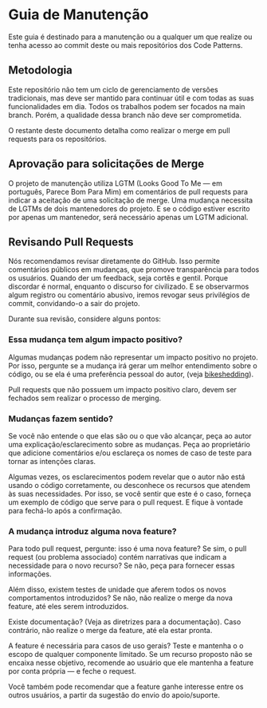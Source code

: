 # Guia de Manutenção

Este guia é destinado para a manutenção ou a qualquer um que realize ou tenha acesso ao commit deste ou mais repositórios dos Code Patterns.

## Metodologia

Este repositório não tem um ciclo de gerenciamento de versões tradicionais, mas deve ser mantido para continuar útil e com todas as suas funcionalidades em dia. Todos os trabalhos podem ser focados na main branch. Porém, a qualidade dessa branch não deve ser comprometida.

O restante deste documento detalha como realizar o merge em pull requests para os repositórios.

## Aprovação para solicitações de Merge

O projeto de manutenção utiliza LGTM (Looks Good To Me — em português, Parece Bom Para Mim) em comentários de pull requests para indicar a aceitação de uma solicitação de merge. Uma mudança necessita de LGTMs de dois mantenedores do projeto. E se o código estiver escrito por apenas um mantenedor, será necessário apenas um LGTM adicional.

## Revisando Pull Requests

Nós recomendamos revisar diretamente do GitHub. Isso permite comentários públicos em mudanças, que promove transparência para todos os usuários. Quando der um feedback, seja cortês e gentil. Porque discordar é normal, enquanto o discurso for civilizado.
E se observarmos algum registro ou comentário abusivo, iremos revogar seus privilégios de commit, convidando-o a sair do projeto.

Durante sua revisão, considere alguns pontos:

### Essa mudança tem algum impacto positivo?

Algumas mudanças podem não representar um impacto positivo no projeto. Por isso, pergunte se a mudança irá gerar um melhor entendimento sobre o código, ou se ela é uma preferência pessoal do autor, (veja [bikeshedding](https://en.wiktionary.org/wiki/bikeshedding)).

Pull requests que não possuem um impacto positivo claro, devem ser fechados sem realizar o processo de merging.

### Mudanças fazem sentido?

Se você não entende o que elas são ou o que vão alcançar, peça ao autor uma explicação/esclarecimento sobre as mudanças. Peça ao proprietário que adicione comentários e/ou esclareça os nomes de caso de teste para tornar as intenções claras.

Algumas vezes, os esclarecimentos podem revelar que o autor não está usando o código corretamente, ou desconhece os recursos que atendem às suas necessidades. Por isso, se você sentir que este é o caso, forneça um exemplo de código que serve para o pull request. E fique à vontade para fechá-lo após a confirmação.

### A mudança introduz alguma nova feature?

Para todo pull request, pergunte: isso é uma nova feature? Se sim, o pull request (ou problema associado) contém narrativas que indicam a necessidade para o novo recurso? Se não, peça para fornecer essas informações.

Além disso, existem testes de unidade que aferem todos os novos comportamentos introduzidos? Se não, não realize o merge da nova feature, até eles serem introduzidos.

Existe documentação? (Veja as diretrizes para a documentação). Caso contrário, não realize o merge da feature, até ela estar pronta.

A feature é necessária para casos de uso gerais? Teste e mantenha o
o escopo de qualquer componente limitado. Se um recurso proposto não se encaixa nesse objetivo, recomende ao usuário que ele mantenha a feature por conta própria — e feche o request.

Você também pode recomendar que a feature ganhe interesse entre os outros usuários, a partir da sugestão do envio do apoio/suporte.
